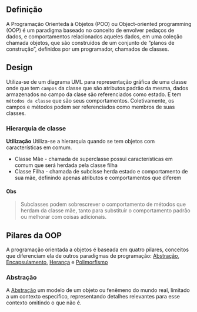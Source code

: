 ## Definição

A Programação Orienteda à Objetos (POO) ou Object-oriented programming (OOP) é 
um paradigma baseado no conceito de envolver pedaços de dados, e comportamentos
relacionados aqueles dados, em uma coleção chamada objetos, que são construídos
de um conjunto de “planos de construção”, definidos por um programador, chamados
de classes.

## Design

Utiliza-se de um diagrama UML para representação gráfica de uma classe onde que tem 
`campos` da classe que são atributos padrão da mesma, dados armazenados no campo da
clase são referenciados como estado. E tem  `métodos da classe` que são seus comportamentos.
Coletivamente, os campos e métodos podem ser referenciados como membros de suas classes.

### Hierarquia de classe

**Utilização**
Utiliza-se a hierarquia quando se tem objetos com características em comum.

* Classe Mãe - chamada de superclasse possui características em comum que será herdada pela classe filha
* Classe Filha - chamada de subclsse herda estado e comportamento de sua mãe, definindo apenas atributos e comportamentos que diferem

#### Obs
> Subclasses podem sobrescrever o comportamento de métodos que herdam da classe mãe, tanto para 
> substituir o comportamento padrão ou melhorar com coisas adicionais.

## Pilares da OOP

A programação orientada a objetos é baseada em quatro pilares, conceitos que diferenciam ela de
outros paradigmas de programação: [Abstração](abstraction.py), [Encapsulamento](encapsulation.py),
[Herança](inheritance.py) e [Polimorfismo](polimorfism.py)


### Abstração

A [Abstração](abstraction.py) um modelo de um objeto ou fenêmeno do mundo real, limitado a um contexto específico, representando
detalhes relevantes para esse contexto omitindo o que não é.
